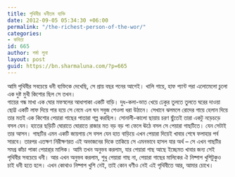 ```yaml
---
title: পৃথিবীর ধনীতম ব্যক্তি
date: 2012-09-05 05:34:30 +06:00
permalink: "/the-richest-person-of-the-wor/"
categories:
- কবিতা
id: 665
author: শর্মা লুনা
layout: post
guid: https://bn.sharmaluna.com/?p=665
---
```


আমি পৃথিবীর সবচেয়ে ধনী ব্যক্তিকে দেখেছি, সে প্রায় বছর পনের আগেই। খালি গায়ে, হাফ প্যান্ট পরা এলোমেলো চুলো এক দুষ্ট মুখী কিশোর ছিল সে তখন।  
গায়ের গন্ধ মাখা এক ঘোর মফস্বলের আধাপাকা একটি বাড়ি। দুধ-কলা-ভাত খেয়ে ঢেকুর তুলতে তুলতে ঘরের দাওয়া ছোট্ট একটি লাফ দিয়ে পার হয়ে সে নেমে এল ঘন সবুজ শেওলা ধরা উঠানে। সেখানে ঝলমলে রোদের গায়ে হেলান দিয়ে তার মতই এক কিশোর পেয়ারা গাছের পাতারা গল্প করছিল। সোনালী-কালো ছায়ায় চরণ ছুঁতেই তারা একটু নড়েচড়ে বসল যেন। হাতের ছড়িটি ঘোরাতে ঘোরাতে রাজার মত বড় বড় পা ফেলে ঊঠে বসল সে পেয়ারা গাছটিতে। যেন সেটাই তার আসন। গাছটির এমন একটি জায়গায় সে বসল যেন হাত বাড়িয়ে এখন পেয়ারা দিয়েই খাবার শেষে ফলাহার পর্ব সারবে। তারপর এতক্ষণ নিরীক্ষণরত এই অভাজনের দিকে তাকিয়ে সে এমনভাবে হাসল যার অর্থ – সে এখন গাছটির সমগ্র কাঁচা পাকা পেয়ারা্র মালিক। আমি তখন অনুভব করলাম, যার পেয়ারা গাছ আছে ইচ্ছেমত খাবার জন্য সেই পৃথিবীর সবচেয়ে ধনী। আর এখন অনুভব করলাম, শুধু পেয়ারা গাছ না, পেয়ারা গাছের মালিকের ঐ নিষ্পাপ খুশিটুকুও চাই ধনী হতে হলে। এখন কোথাও নিষ্পাপ খুশি নেই, তাই কোন ধণীও নেই এই পৃথিবীতে আর, আমার চোখে।